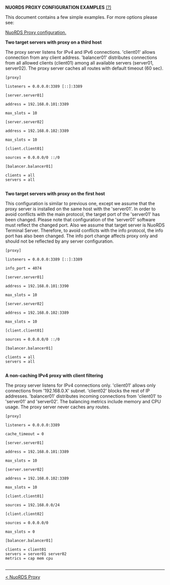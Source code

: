 **NUORDS PROXY CONFIGURATION EXAMPLES**  [(?)](README.md)  
  
This document contains a few simple examples. For more options please see:  
  
[NuoRDS Proxy configuration.](CONFIG.md)  
  
**Two target servers with proxy on a third host**  
  
The proxy server listens for IPv4 and IPv6 connections. 'client01' allows connection from any client address. 'balancer01' distributes connections from all allowed clients (client01) among all available servers (server01, server02). The proxy server caches all routes with default timeout (60 sec).  
  
```  
[proxy]  
  
listeners = 0.0.0.0:3389 [::]:3389  
  
[server.server01]  
  
address = 192.168.0.101:3389  
  
max_slots = 10  
  
[server.server02]  
  
address = 192.168.0.102:3389  
  
max_slots = 10  
  
[client.client01]  
  
sources = 0.0.0.0/0 ::/0  
  
[balancer.balancer01]  
  
clients = all  
servers = all  
  
```  
  
**Two target servers with proxy on the first host**  
  
This configuration is similar to previous one, except we assume that the proxy server is installed on the same host with the 'server01'. In order to avoid conflicts with the main protocol, the target port of the 'server01' has been changed. Please note that configuration of the 'server01' software must reflect the changed port. Also we assume that target server is NuoRDS Terminal Server. Therefore, to avoid conflicts with the info protocol, the info port has also been changed. The info port change affects proxy only and should not be reflected by any server configuration.  
  
```  
[proxy]  
  
listeners = 0.0.0.0:3389 [::]:3389  
  
info_port = 4074  
  
[server.server01]  
  
address = 192.168.0.101:3390  
  
max_slots = 10  
  
[server.server02]  
  
address = 192.168.0.102:3389  
  
max_slots = 10  
  
[client.client01]  
  
sources = 0.0.0.0/0 ::/0  
  
[balancer.balancer01]  
  
clients = all  
servers = all  
  
```  
  
**A non-caching IPv4 proxy with client filtering**  
  
The proxy server listens for IPv4 connections only. 'client01' allows only connections from '192.168.0.X' subnet. 'client02' blocks the rest of IP addresses. 'balancer01' distributes incoming connections from 'client01' to 'server01' and 'server02'. The balancing metrics include memory and CPU usage. The proxy server never caches any routes.  
  
```  
[proxy]  
  
listeners = 0.0.0.0:3389  
  
cache_timeout = 0  
  
[server.server01]  
  
address = 192.168.0.101:3389  
  
max_slots = 10  
  
[server.server02]  
  
address = 192.168.0.102:3389  
  
max_slots = 10  
  
[client.client01]  
  
sources = 192.168.0.0/24  
  
[client.client02]  
  
sources = 0.0.0.0/0  
  
max_slots = 0  
  
[balancer.balancer01]  
  
clients = client01  
servers = server01 server02  
metrics = cap mem cpu  
  
```  
  
------------------------------  
[< NuoRDS Proxy](README.md)    
  